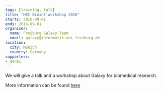 ```yaml
---
tags: [training, talk]
title: "HEC Bioinf workshop 2016"
starts: 2016-09-01
ends: 2016-09-01
organiser:
  name: Freiburg Galaxy Team
  email: galaxy@informatik.uni-freiburg.de
location:
  city: Munich
  country: Germany
supporters:
- denbi
---
```


We will give a talk and a workshop about Galaxy for biomedical research.

More information can be found [here](http://ams.med.uni-goettingen.de/hec_bioinf_workshop_2016/)
